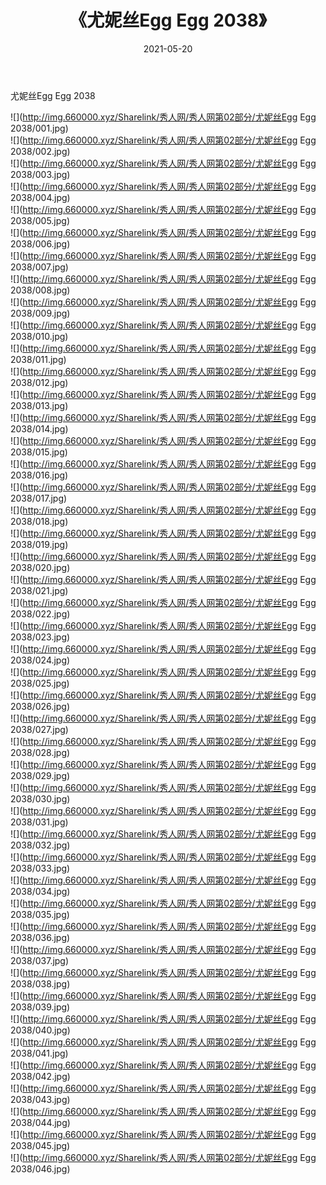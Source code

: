 ﻿---
layout: post
title:  《尤妮丝Egg Egg 2038》
date:   2021-05-20
img: http://img.660000.xyz/Sharelink/秀人网/秀人网第02部分/尤妮丝Egg Egg 2038/000.jpg
categories: [美女, 清纯, 唯美]
---

尤妮丝Egg Egg 2038

  ![](http://img.660000.xyz/Sharelink/秀人网/秀人网第02部分/尤妮丝Egg Egg 2038/001.jpg) <br> ![](http://img.660000.xyz/Sharelink/秀人网/秀人网第02部分/尤妮丝Egg Egg 2038/002.jpg) <br> ![](http://img.660000.xyz/Sharelink/秀人网/秀人网第02部分/尤妮丝Egg Egg 2038/003.jpg) <br> ![](http://img.660000.xyz/Sharelink/秀人网/秀人网第02部分/尤妮丝Egg Egg 2038/004.jpg) <br> ![](http://img.660000.xyz/Sharelink/秀人网/秀人网第02部分/尤妮丝Egg Egg 2038/005.jpg) <br> ![](http://img.660000.xyz/Sharelink/秀人网/秀人网第02部分/尤妮丝Egg Egg 2038/006.jpg) <br> ![](http://img.660000.xyz/Sharelink/秀人网/秀人网第02部分/尤妮丝Egg Egg 2038/007.jpg) <br> ![](http://img.660000.xyz/Sharelink/秀人网/秀人网第02部分/尤妮丝Egg Egg 2038/008.jpg) <br> ![](http://img.660000.xyz/Sharelink/秀人网/秀人网第02部分/尤妮丝Egg Egg 2038/009.jpg) <br> ![](http://img.660000.xyz/Sharelink/秀人网/秀人网第02部分/尤妮丝Egg Egg 2038/010.jpg) <br> ![](http://img.660000.xyz/Sharelink/秀人网/秀人网第02部分/尤妮丝Egg Egg 2038/011.jpg) <br> ![](http://img.660000.xyz/Sharelink/秀人网/秀人网第02部分/尤妮丝Egg Egg 2038/012.jpg) <br> ![](http://img.660000.xyz/Sharelink/秀人网/秀人网第02部分/尤妮丝Egg Egg 2038/013.jpg) <br> ![](http://img.660000.xyz/Sharelink/秀人网/秀人网第02部分/尤妮丝Egg Egg 2038/014.jpg) <br> ![](http://img.660000.xyz/Sharelink/秀人网/秀人网第02部分/尤妮丝Egg Egg 2038/015.jpg) <br> ![](http://img.660000.xyz/Sharelink/秀人网/秀人网第02部分/尤妮丝Egg Egg 2038/016.jpg) <br> ![](http://img.660000.xyz/Sharelink/秀人网/秀人网第02部分/尤妮丝Egg Egg 2038/017.jpg) <br> ![](http://img.660000.xyz/Sharelink/秀人网/秀人网第02部分/尤妮丝Egg Egg 2038/018.jpg) <br> ![](http://img.660000.xyz/Sharelink/秀人网/秀人网第02部分/尤妮丝Egg Egg 2038/019.jpg) <br> ![](http://img.660000.xyz/Sharelink/秀人网/秀人网第02部分/尤妮丝Egg Egg 2038/020.jpg) <br> ![](http://img.660000.xyz/Sharelink/秀人网/秀人网第02部分/尤妮丝Egg Egg 2038/021.jpg) <br> ![](http://img.660000.xyz/Sharelink/秀人网/秀人网第02部分/尤妮丝Egg Egg 2038/022.jpg) <br> ![](http://img.660000.xyz/Sharelink/秀人网/秀人网第02部分/尤妮丝Egg Egg 2038/023.jpg) <br> ![](http://img.660000.xyz/Sharelink/秀人网/秀人网第02部分/尤妮丝Egg Egg 2038/024.jpg) <br> ![](http://img.660000.xyz/Sharelink/秀人网/秀人网第02部分/尤妮丝Egg Egg 2038/025.jpg) <br> ![](http://img.660000.xyz/Sharelink/秀人网/秀人网第02部分/尤妮丝Egg Egg 2038/026.jpg) <br> ![](http://img.660000.xyz/Sharelink/秀人网/秀人网第02部分/尤妮丝Egg Egg 2038/027.jpg) <br> ![](http://img.660000.xyz/Sharelink/秀人网/秀人网第02部分/尤妮丝Egg Egg 2038/028.jpg) <br> ![](http://img.660000.xyz/Sharelink/秀人网/秀人网第02部分/尤妮丝Egg Egg 2038/029.jpg) <br> ![](http://img.660000.xyz/Sharelink/秀人网/秀人网第02部分/尤妮丝Egg Egg 2038/030.jpg) <br> ![](http://img.660000.xyz/Sharelink/秀人网/秀人网第02部分/尤妮丝Egg Egg 2038/031.jpg) <br> ![](http://img.660000.xyz/Sharelink/秀人网/秀人网第02部分/尤妮丝Egg Egg 2038/032.jpg) <br> ![](http://img.660000.xyz/Sharelink/秀人网/秀人网第02部分/尤妮丝Egg Egg 2038/033.jpg) <br> ![](http://img.660000.xyz/Sharelink/秀人网/秀人网第02部分/尤妮丝Egg Egg 2038/034.jpg) <br> ![](http://img.660000.xyz/Sharelink/秀人网/秀人网第02部分/尤妮丝Egg Egg 2038/035.jpg) <br> ![](http://img.660000.xyz/Sharelink/秀人网/秀人网第02部分/尤妮丝Egg Egg 2038/036.jpg) <br> ![](http://img.660000.xyz/Sharelink/秀人网/秀人网第02部分/尤妮丝Egg Egg 2038/037.jpg) <br> ![](http://img.660000.xyz/Sharelink/秀人网/秀人网第02部分/尤妮丝Egg Egg 2038/038.jpg) <br> ![](http://img.660000.xyz/Sharelink/秀人网/秀人网第02部分/尤妮丝Egg Egg 2038/039.jpg) <br> ![](http://img.660000.xyz/Sharelink/秀人网/秀人网第02部分/尤妮丝Egg Egg 2038/040.jpg) <br> ![](http://img.660000.xyz/Sharelink/秀人网/秀人网第02部分/尤妮丝Egg Egg 2038/041.jpg) <br> ![](http://img.660000.xyz/Sharelink/秀人网/秀人网第02部分/尤妮丝Egg Egg 2038/042.jpg) <br> ![](http://img.660000.xyz/Sharelink/秀人网/秀人网第02部分/尤妮丝Egg Egg 2038/043.jpg) <br> ![](http://img.660000.xyz/Sharelink/秀人网/秀人网第02部分/尤妮丝Egg Egg 2038/044.jpg) <br> ![](http://img.660000.xyz/Sharelink/秀人网/秀人网第02部分/尤妮丝Egg Egg 2038/045.jpg) <br> ![](http://img.660000.xyz/Sharelink/秀人网/秀人网第02部分/尤妮丝Egg Egg 2038/046.jpg) <br>
